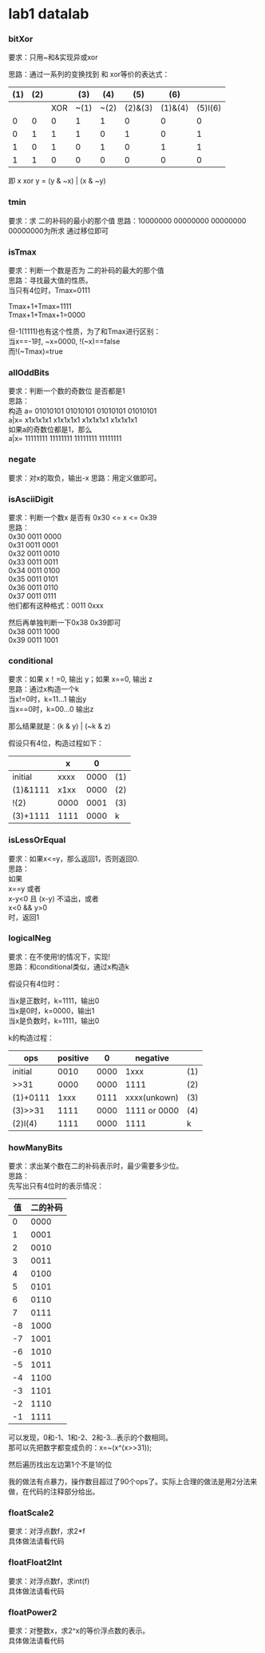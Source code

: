 # lab1 datalab

### bitXor
要求：只用~和&实现异或xor

思路：通过一系列的变换找到 和 xor等价的表达式：

| (1)   | (2)   | |    (3)   | (4)   |   (5)   |  (6) |  | 
| ------ | ------ | ------ | ------ | ------ | ------ | ------ | ------ |
|     |     | XOR|    ~(1)   | ~(2)   |    (2)&(3)     |  (1)&(4) | (5)l(6)  | 
|  0  |   0 |    0 |    1|     1|       0|          0|         0 |
 |    0|     1|     1|     1|     0|       1|          0|         1|
 |    1|     0|     1|     0|     1|       0|          1|         1|
 |    1|     1|     0|     0|     0|       0|          0|         0|

即  x xor y = (y & ~x) | (x & ~y)

### tmin
要求：求 二的补码的最小的那个值
思路：10000000 00000000 00000000 00000000为所求
通过移位即可

### isTmax
要求：判断一个数是否为 二的补码的最大的那个值  
思路：寻找最大值的性质。  
当只有4位时，Tmax=0111  

Tmax+1+Tmax=1111  
Tmax+1+Tmax+1=0000  
 
但-1(1111)也有这个性质，为了和Tmax进行区别：  
当x==-1时, ~x=0000, !(~x)==false  
而!(~Tmax)=true  
 
### allOddBits
要求：判断一个数的奇数位 是否都是1  
思路：  
构造 a=   01010101 01010101 01010101 01010101  
    a|x= x1x1x1x1 x1x1x1x1 x1x1x1x1 x1x1x1x1  
如果a的奇数位都是1，那么  
    a|x= 11111111 11111111 11111111 11111111  

### negate
要求：对x的取负，输出-x
思路：用定义做即可。

### isAsciiDigit
要求：判断一个数x 是否有 0x30 <= x <= 0x39  
思路：  
0x30   0011 0000  
0x31   0011 0001  
0x32   0011 0010  
0x33   0011 0011  
0x34   0011 0100  
0x35   0011 0101  
0x36   0011 0110  
0x37   0011 0111  
他们都有这种格式：0011 0xxx   
 
然后再单独判断一下0x38 0x39即可  
0x38   0011 1000  
0x39   0011 1001  


### conditional
要求：如果 x！=0, 输出 y；如果 x==0, 输出 z  
思路：通过x构造一个k  
当x!=0时，k=11...1 输出y  
当x==0时，k=00...0 输出z  

那么结果就是：(k & y) | (~k & z)  

假设只有4位，构造过程如下：  

|   | x | 0 |  |  
| ------ | ------ | ------ |------ |  
| initial | xxxx | 0000 |(1)|
| (1)&1111 | x1xx | 0000 |(2)|
| !(2)  | 0000 | 0001 |(3)|
| (3)+1111 | 1111 | 0000 |k|

### isLessOrEqual
要求：如果x<=y，那么返回1，否则返回0.  
思路：  
如果  
x==y 或者  
x-y<0 且 (x-y) 不溢出，或者  
x<0 && y>0  
时，返回1  

### logicalNeg
要求：在不使用!的情况下，实现!  
思路：和conditional类似，通过x构造k  

假设只有4位时：  

当x是正数时，k=1111，输出0  
当x是0时，k=0000，输出1  
当x是负数时，k=1111，输出0  

k的构造过程： 

| ops | positive | 0 | negative |   |
| ------ | ------ | ------ |------ |------ |
|  initial |   0010|         0000|      1xxx|             (1)|
|  >>31    |   0000|         0000|      1111|             (2)|
 |  (1)+0111|   1xxx|         0111|      xxxx(unkown)|     (3)|
 |  (3)>>31 |   1111|         0000|      1111 or 0000|     (4)|
 |  (2)l(4) |   1111|         0000|      1111|             k  | 

### howManyBits
要求：求出某个数在二的补码表示时，最少需要多少位。  
思路：  
先写出只有4位时的表示情况：
  
| 值 | 二的补码 |
| ------ | ------ |
| 0|	0000|  
|1	|0001|
|2	|0010|
|3	|0011|
|4	|0100|
|5	|0101|
|6	|0110|
|7	|0111|
|-8	|1000|
|-7	|1001|
|-6	|1010|
|-5	|1011|
|-4	|1100|
|-3	|1101|
|-2	|1110|
|-1	|1111|

可以发现，0和-1、1和-2、2和-3...表示的个数相同。  
那可以先把数字都变成负的：x=~(x^(x>>31));  

然后遍历找出左边第1个不是1的位  

我的做法有点暴力，操作数目超过了90个ops了。实际上合理的做法是用2分法来做，在代码的注释部分给出。  


### floatScale2
要求：对浮点数f，求2*f  
具体做法请看代码  
### floatFloat2Int  
要求：对浮点数f，求int(f)  
具体做法请看代码  
### floatPower2  
要求：对整数x，求2^x的等价浮点数的表示。  
具体做法请看代码  

